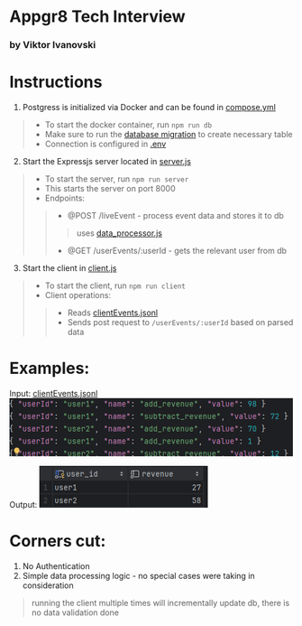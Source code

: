 # Appgr8 Tech Interview

### by Viktor Ivanovski

# Instructions

1. Postgress is initialized via Docker and can be found in [compose.yml](/server/database/docker/compose.yml)

> - To start the docker container, run `npm run db`
> - Make sure to run the [database migration](/server/database/data/db.sql) to create necessary table
> - Connection is configured in [.env](.env)

2. Start the Expressjs server located in [server.js](server/server.js)

> - To start the server, run `npm run server`
> - This starts the server on port 8000
> - Endpoints:
> > - @POST /liveEvent - process event data and stores it to db
> > > uses [data_processor.js](server/data_processor.js)
> > - @GET /userEvents/:userId - gets the relevant user from db

3. Start the client in [client.js](client/client.js)

> - To start the client, run `npm run client`
> - Client operations:
> > - Reads [clientEvents.jsonl](client/events/clientEvents.jsonl)
> > - Sends post request to `/userEvents/:userId` based on parsed data

# Examples:
Input: [clientEvents.jsonl](client/events/clientEvents.jsonl)
<img src="examples/data.png">

Output:
<img src="examples/db.png">

# Corners cut:

1. No Authentication
2. Simple data processing logic - no special cases were taking in consideration
> running the client multiple times will incrementally update db, there is no data validation done
